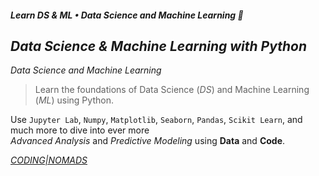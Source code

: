 ##### Learn DS & ML • _Data Science and Machine Learning_ 📖

## _Data Science & Machine Learning with Python_

_Data Science and Machine Learning_

> Learn the foundations of Data Science (_DS_) and Machine Learning (_ML_) using Python.

Use `Jupyter Lab`, `Numpy`, `Matplotlib`, `Seaborn`, `Pandas`, `Scikit Learn`, and much more to dive into ever more  
_Advanced Analysis_ and _Predictive Modeling_ using **Data** and **Code**.

[_CODING|NOMADS_](https://codingnomads.com/course/data-science-machine-learning "Learn Data Science and Machine Learning Online | CodingNomads")
